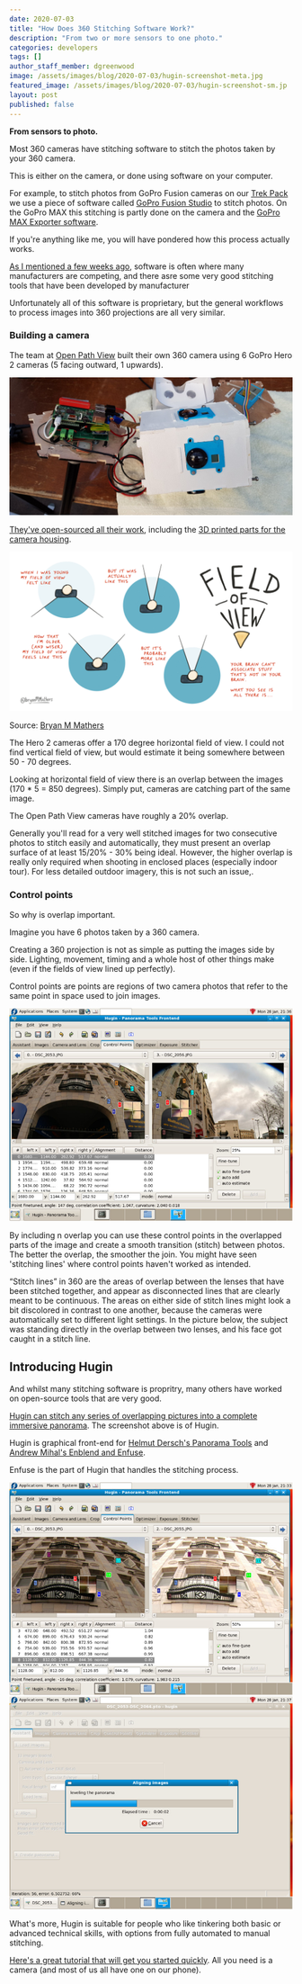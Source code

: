 ```yaml
---
date: 2020-07-03
title: "How Does 360 Stitching Software Work?"
description: "From two or more sensors to one photo."
categories: developers
tags: []
author_staff_member: dgreenwood
image: /assets/images/blog/2020-07-03/hugin-screenshot-meta.jpg
featured_image: /assets/images/blog/2020-07-03/hugin-screenshot-sm.jp
layout: post
published: false
---
```


**From sensors to photo.**

Most 360 cameras have stitching software to stitch the photos taken by your 360 camera.

This is either on the camera, or done using software on your computer.

For example, to stitch photos from GoPro Fusion cameras on our [Trek Pack](/trek-pack) we use a piece of software called [GoPro Fusion Studio](https://gopro.com/en/us/shop/softwareandapp/gopro-fusion-studio-app/fusion-studio.html) to stitch photos. On the GoPro MAX this stitching is partly done on the camera and the [GoPro MAX Exporter software](https://community.gopro.com/t5/en/GoPro-MAX-Exporter/ta-p/413311).

If you're anything like me, you will have pondered how this process actually works.

[As I mentioned a few weeks ago](/blog/2020/what-is-global-shutter-rolling-shutter-360-cameras), software is often where many manufacturers are competing, and there asre some very good stitching tools that have been developed by manufacturer

Unfortunately all of this software is proprietary, but the general workflows to process images into 360 projections are all very similar.

### Building a camera

The team at [Open Path View](https://openpathview.fr/) built their own 360 camera using 6 GoPro Hero 2 cameras (5 facing outward, 1 upwards).

<img class="img-fluid" src="/assets/images/blog/2020-07-03/open-path-view-camera.jpg" alt="Open Path View camera" title="Open Path View camera" />

[They've open-sourced all their work](https://github.com/OpenPathView), including the [3D printed parts for the camera housing](https://github.com/OpenPathView/3Dparts).

<img class="img-fluid" src="/assets/images/blog/2020-07-03/horizontal-field-of-view.png" alt="Horizontal Field of View" title="Horizontal Field of View" />

Source: [Bryan M Mathers](https://bryanmmathers.com/field-of-view/)

The Hero 2 cameras offer a 170 degree horizontal field of view. I could not find vertical field of view, but would estimate it being somewhere between 50 - 70 degrees.

Looking at horizontal field of view there is an overlap between the images (170 * 5 = 850 degrees). Simply put, cameras are catching part of the same image.

The Open Path View cameras have roughly a 20% overlap.

Generally you'll read for a very well stitched images for two consecutive photos to stitch easily and automatically, they must present an overlap surface of at least 15/20% - 30% being ideal. However, the higher overlap is really only required when shooting in enclosed places (especially indoor tour). For less detailed outdoor imagery, this is not such an issue,.

### Control points

So why is overlap important.

Imagine you have 6 photos taken by a 360 camera. 

Creating a 360 projection is not as simple as putting the images side by side. Lighting, movement, timing and a whole host of other things make (even if the fields of view lined up perfectly).

Control points are points are regions of two camera photos that refer to the same point in space used to join images.

<img class="img-fluid" src="/assets/images/blog/2020-07-03/hugin-screenshot-02.jpg" alt="Hugin Screenshot Control Points Comparison" title="Hugin Screenshot Control Points Comparison" />

By including n overlap you can use these control points in the overlapped parts of the image and create a smooth transition (stitch) between photos. The better the overlap, the smoother the join. You might have seen 'stitching lines' where control points haven't worked as intended.


“Stitch lines” in 360 are the areas of overlap between the lenses that have been stitched together, and appear as disconnected lines that are clearly meant to be continuous. The areas on either side of stitch lines might look a bit discolored in contrast to one another, because the cameras were automatically set to different light settings. In the picture below, the subject was standing directly in the overlap between two lenses, and his face got caught in a stitch line.

## Introducing Hugin

And whilst many stitching software is propritry, many others have worked on open-source tools that are very good.

[Hugin can stitch any series of overlapping pictures into a complete immersive panorama](http://hugin.sourceforge.net/). The screenshot above is of Hugin.

Hugin is graphical front-end for [Helmut Dersch's Panorama Tools](https://www.panotools.org/dersch/) and [Andrew Mihal's Enblend and Enfuse](http://enblend.sourceforge.net/).

Enfuse is the part of Hugin that handles the stitching process.

<img class="img-fluid" src="/assets/images/blog/2020-07-03/hugin-screenshot-01.jpg" alt="Hugin Screenshot Control Points" title="Hugin Screenshot Control Points" />

<img class="img-fluid" src="/assets/images/blog/2020-07-03/hugin-screenshot-03.jpg" alt="Hugin Screenshot Control Points Stitching" title="Hugin Screenshot Control Points Stitching" />

What's more, Hugin is suitable for people who like tinkering both basic or advanced technical skills, with options from fully automated to manual stitching.

[Here's a great tutorial that will get you started quickly](http://hugin.sourceforge.net/tutorials/enfuse-360/en.shtml). All you need is a camera (and most of us all have one on our phone).